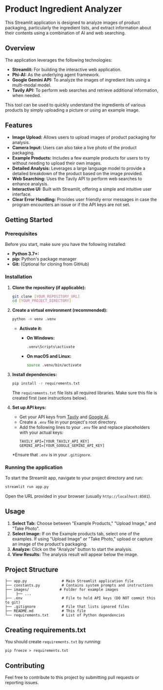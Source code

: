 # Product Ingredient Analyzer

This Streamlit application is designed to analyze images of product packaging, particularly the ingredient lists, and extract information about their contents using a combination of AI and web searching.

## Overview

The application leverages the following technologies:

*   **Streamlit:** For building the interactive web application.
*   **Phi-AI:** As the underlying agent framework.
*   **Google Gemini API:** To analyze the images of ingredient lists using a multi-modal model.
*   **Tavily API:** To perform web searches and retrieve additional information, when needed.

This tool can be used to quickly understand the ingredients of various products by simply uploading a picture or using an example image.

## Features

*   **Image Upload:** Allows users to upload images of product packaging for analysis.
*   **Camera Input:** Users can also take a live photo of the product packaging.
*   **Example Products:** Includes a few example products for users to try without needing to upload their own images.
*   **Detailed Analysis:** Leverages a large language model to provide a detailed breakdown of the product based on the image provided.
*   **Web Searching:** Uses the Tavily API to perform web searches to enhance analysis.
*   **Interactive UI:** Built with Streamlit, offering a simple and intuitive user interface.
* **Clear Error Handling:** Provides user friendly error messages in case the program encounters an issue or if the API keys are not set.

## Getting Started

### Prerequisites

Before you start, make sure you have the following installed:

*   **Python 3.7+:**
*   **pip:** Python's package manager
*   **Git:** (Optional for cloning from GitHub)

### Installation

1.  **Clone the repository (if applicable):**

    ```bash
    git clone [YOUR_REPOSITORY_URL]
    cd [YOUR_PROJECT_DIRECTORY]
    ```

2.  **Create a virtual environment (recommended):**

    ```bash
    python -m venv .venv
    ```

    *   **Activate it:**
        *   **On Windows:**

            ```bash
            .venv\Scripts\activate
            ```
        *   **On macOS and Linux:**

            ```bash
            source .venv/bin/activate
            ```

3.  **Install dependencies:**

    ```bash
    pip install -r requirements.txt
    ```
    The `requirements.txt` file lists all required libraries. Make sure this file is created first (see instructions below).

4.  **Set up API keys:**
    *   Get your API keys from [Tavily](https://tavily.com/) and [Google AI](https://ai.google.dev/).
    *   Create a `.env` file in your project's root directory.
    * Add the following lines to your `.env` file and replace placeholders with your actual keys:
        ```env
        TAVILY_API=[YOUR_TAVILY_API_KEY]
        GEMINI_API=[YOUR_GOOGLE_GEMINI_API_KEY]
        ```
    *Ensure that `.env` is in your `.gitignore`.

### Running the application

To start the Streamlit app, navigate to your project directory and run:

```bash
streamlit run app.py
```

Open the URL provided in your browser (usually `http://localhost:8501`).

## Usage

1.  **Select Tab:** Choose between "Example Products," "Upload Image," and "Take Photo".
2.  **Select Image:** If on the Example products tab, select one of the examples. If using "Upload Image" or "Take Photo," upload or capture an image of the product's packaging.
3.  **Analyze:** Click on the "Analyze" button to start the analysis.
4.  **View Results:** The analysis result will appear below the image.

## Project Structure

```
├── app.py                # Main Streamlit application file
├── constants.py          # Contains system prompts and instructions
├── images/              # Folder for example images
│    ├── ...
├── .env                  # File to hold API keys (DO NOT commit this to git)
├── .gitignore            # File that lists ignored files
├── README.md             # This file
└── requirements.txt      # List of Python dependencies
```

## Creating requirements.txt
You should create `requirements.txt` by running:
```
pip freeze > requirements.txt
```

## Contributing

Feel free to contribute to this project by submitting pull requests or reporting issues.
